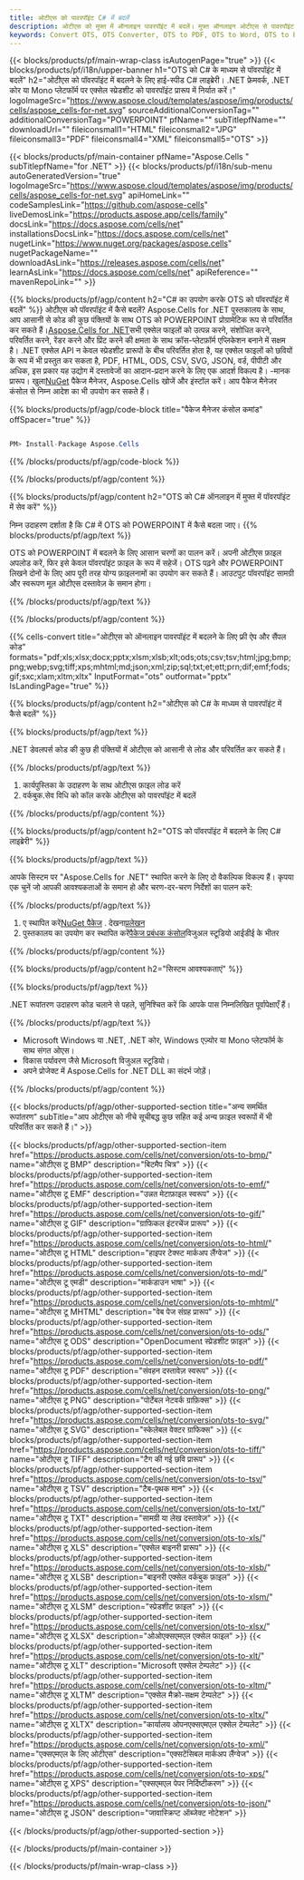 ```yaml
---
title: ओटीएस को पावरपॉइंट C# में बदलें
description: ओटीएस को मुफ्त में ऑनलाइन पावरपॉइंट में बदलें। मुफ्त ऑनलाइन ओटीएस से पावरपॉइंट कन्वर्टर। C# ओटीएस पावरपोइंट के लिए। C# के माध्यम से पावरपॉइंट को ओटीएस।
keywords: Convert OTS, OTS Converter, OTS to PDF, OTS to Word, OTS to PPT, OTS to Image
---
```

{{< blocks/products/pf/main-wrap-class isAutogenPage="true" >}}
{{< blocks/products/pf/i18n/upper-banner h1="OTS को C# के माध्यम से पॉवरपॉइंट में बदलें" h2="ओटीएस को पॉवरपॉइंट में बदलने के लिए हाई-स्पीड C# लाइब्रेरी। .NET फ्रेमवर्क, .NET कोर या Mono प्लेटफॉर्म पर एक्सेल स्प्रेडशीट को पावरपॉइंट प्रारूप में निर्यात करें।" logoImageSrc="https://www.aspose.cloud/templates/aspose/img/products/cells/aspose_cells-for-net.svg" sourceAdditionalConversionTag="" additionalConversionTag="POWERPOINT" pfName="" subTitlepfName="" downloadUrl="" fileiconsmall1="HTML" fileiconsmall2="JPG" fileiconsmall3="PDF" fileiconsmall4="XML" fileiconsmall5="OTS" >}}

{{< blocks/products/pf/main-container pfName="Aspose.Cells " subTitlepfName="for .NET" >}}
{{< blocks/products/pf/i18n/sub-menu autoGeneratedVersion="true" logoImageSrc="https://www.aspose.cloud/templates/aspose/img/products/cells/aspose_cells-for-net.svg" apiHomeLink="" codeSamplesLink="https://github.com/aspose-cells" liveDemosLink="https://products.aspose.app/cells/family" docsLink="https://docs.aspose.com/cells/net" installationsDocsLink="https://docs.aspose.com/cells/net" nugetLink="https://www.nuget.org/packages/aspose.cells" nugetPackageName="" downloadAsLink="https://releases.aspose.com/cells/net" learnAsLink="https://docs.aspose.com/cells/net" apiReference="" mavenRepoLink="" >}}

{{% blocks/products/pf/agp/content h2="C# का उपयोग करके OTS को पॉवरपॉइंट में बदलें" %}}
ओटीएस को पॉवरपॉइंट में कैसे बदलें? Aspose.Cells for .NET पुस्तकालय के साथ, आप आसानी से कोड की कुछ पंक्तियों के साथ OTS को POWERPOINT प्रोग्रामेटिक रूप से परिवर्तित कर सकते हैं।[Aspose.Cells for .NET](https://products.aspose.com/cells/net)सभी एक्सेल फाइलों को उत्पन्न करने, संशोधित करने, परिवर्तित करने, रेंडर करने और प्रिंट करने की क्षमता के साथ क्रॉस-प्लेटफ़ॉर्म एप्लिकेशन बनाने में सक्षम है। .NET एक्सेल API न केवल स्प्रेडशीट प्रारूपों के बीच परिवर्तित होता है, यह एक्सेल फाइलों को छवियों के रूप में भी प्रस्तुत कर सकता है, PDF, HTML, ODS, CSV, SVG, JSON, वर्ड, पीपीटी और अधिक, इस प्रकार यह उद्योग में दस्तावेजों का आदान-प्रदान करने के लिए एक आदर्श विकल्प है। -मानक प्रारूप। खुला[NuGet](https://www.nuget.org/packages/aspose.cells) पैकेज मैनेजर, Aspose.Cells खोजें और इंस्टॉल करें। आप पैकेज मैनेजर कंसोल से निम्न आदेश का भी उपयोग कर सकते हैं।

{{% blocks/products/pf/agp/code-block title="पैकेज मैनेजर कंसोल कमांड" offSpacer="true" %}}

```cs

PM> Install-Package Aspose.Cells

```

{{% /blocks/products/pf/agp/code-block %}}

{{% /blocks/products/pf/agp/content %}}

{{% blocks/products/pf/agp/content h2="OTS को C# ऑनलाइन में मुफ्त में पॉवरपॉइंट में सेव करें" %}}

निम्न उदाहरण दर्शाता है कि C# में OTS को POWERPOINT में कैसे बदला जाए।
{{% blocks/products/pf/agp/text %}}

OTS को POWERPOINT में बदलने के लिए आसान चरणों का पालन करें। अपनी ओटीएस फ़ाइल अपलोड करें, फिर इसे केवल पॉवरपॉइंट फ़ाइल के रूप में सहेजें। OTS पढ़ने और POWERPOINT लिखने दोनों के लिए आप पूरी तरह योग्य फ़ाइलनामों का उपयोग कर सकते हैं। आउटपुट पॉवरपॉइंट सामग्री और स्वरूपण मूल ओटीएस दस्तावेज़ के समान होगा।

{{% /blocks/products/pf/agp/text %}}

{{% /blocks/products/pf/agp/content %}}

{{% cells-convert title="ओटीएस को ऑनलाइन पावरपॉइंट में बदलने के लिए फ्री ऐप और सैंपल कोड" formats="pdf;xls;xlsx;docx;pptx;xlsm;xlsb;xlt;ods;ots;csv;tsv;html;jpg;bmp;png;webp;svg;tiff;xps;mhtml;md;json;xml;zip;sql;txt;et;ett;prn;dif;emf;fods;gif;sxc;xlam;xltm;xltx" InputFormat="ots" outformat="pptx" IsLandingPage="true" %}}

{{% blocks/products/pf/agp/content h2="ओटीएस को C# के माध्यम से पावरपॉइंट में कैसे बदलें" %}}

{{% blocks/products/pf/agp/text %}}

.NET डेवलपर्स कोड की कुछ ही पंक्तियों में ओटीएस को आसानी से लोड और परिवर्तित कर सकते हैं।

{{% /blocks/products/pf/agp/text %}}

1.  कार्यपुस्तिका के उदाहरण के साथ ओटीएस फ़ाइल लोड करें
1.  वर्कबुक.सेव विधि को कॉल करके ओटीएस को पावरपॉइंट में बदलें

{{% /blocks/products/pf/agp/content %}}

{{% blocks/products/pf/agp/content h2="OTS को पॉवरपॉइंट में बदलने के लिए C# लाइब्रेरी" %}}

{{% blocks/products/pf/agp/text %}}

आपके सिस्टम पर "Aspose.Cells for .NET" स्थापित करने के लिए दो वैकल्पिक विकल्प हैं। कृपया एक चुनें जो आपकी आवश्यकताओं के समान हो और चरण-दर-चरण निर्देशों का पालन करें:

{{% /blocks/products/pf/agp/text %}}

1.  ए स्थापित करें[NuGet पैकेज](https://www.nuget.org/packages/Aspose.Cells/) . देखना[प्रलेखन](https://docs.aspose.com/cells/net/installation/#install-asposecells-for-net-through-nuget)
1.  पुस्तकालय का उपयोग कर स्थापित करें[पैकेज प्रबंधक कंसोल](https://docs.aspose.com/cells/net/installation/#install-asposecells-using-the-package-manager-console)विजुअल स्टूडियो आईडीई के भीतर

{{% /blocks/products/pf/agp/content %}}

{{% blocks/products/pf/agp/content h2="सिस्टम आवश्यकताएं" %}}

{{% blocks/products/pf/agp/text %}}

 .NET रूपांतरण उदाहरण कोड चलाने से पहले, सुनिश्चित करें कि आपके पास निम्नलिखित पूर्वापेक्षाएँ हैं।

{{% /blocks/products/pf/agp/text %}}

-  Microsoft Windows या .NET, .NET कोर, Windows एज़्योर या Mono प्लेटफॉर्म के साथ संगत ओएस।
-  विकास पर्यावरण जैसे Microsoft विजुअल स्टूडियो।
-  अपने प्रोजेक्ट में Aspose.Cells for .NET DLL का संदर्भ जोड़ें।

{{% /blocks/products/pf/agp/content %}}


{{< blocks/products/pf/agp/other-supported-section title="अन्य समर्थित रूपांतरण" subTitle="आप ओटीएस को नीचे सूचीबद्ध कुछ सहित कई अन्य फ़ाइल स्वरूपों में भी परिवर्तित कर सकते हैं।" >}}

{{< blocks/products/pf/agp/other-supported-section-item href="https://products.aspose.com/cells/net/conversion/ots-to-bmp/" name="ओटीएस टू BMP" description="बिटमैप चित्र" >}}
{{< blocks/products/pf/agp/other-supported-section-item href="https://products.aspose.com/cells/net/conversion/ots-to-emf/" name="ओटीएस टू EMF" description="उन्नत मेटाफ़ाइल स्वरूप" >}}
{{< blocks/products/pf/agp/other-supported-section-item href="https://products.aspose.com/cells/net/conversion/ots-to-gif/" name="ओटीएस टू GIF" description="ग्राफिकल इंटरचेंज प्रारूप" >}}
{{< blocks/products/pf/agp/other-supported-section-item href="https://products.aspose.com/cells/net/conversion/ots-to-html/" name="ओटीएस टू HTML" description="हाइपर टेक्स्ट मार्कअप लैंग्वेज" >}}
{{< blocks/products/pf/agp/other-supported-section-item href="https://products.aspose.com/cells/net/conversion/ots-to-md/" name="ओटीएस टू एमडी" description="मार्कडाउन भाषा" >}}
{{< blocks/products/pf/agp/other-supported-section-item href="https://products.aspose.com/cells/net/conversion/ots-to-mhtml/" name="ओटीएस टू MHTML" description="वेब पेज संग्रह प्रारूप" >}}
{{< blocks/products/pf/agp/other-supported-section-item href="https://products.aspose.com/cells/net/conversion/ots-to-ods/" name="ओटीएस टू ODS" description="OpenDocument स्प्रेडशीट फ़ाइल" >}}
{{< blocks/products/pf/agp/other-supported-section-item href="https://products.aspose.com/cells/net/conversion/ots-to-pdf/" name="ओटीएस टू PDF" description="संवहन दस्तावेज़ स्वरूप" >}}
{{< blocks/products/pf/agp/other-supported-section-item href="https://products.aspose.com/cells/net/conversion/ots-to-png/" name="ओटीएस टू PNG" description="पोर्टेबल नेटवर्क ग्राफ़िक्स" >}}
{{< blocks/products/pf/agp/other-supported-section-item href="https://products.aspose.com/cells/net/conversion/ots-to-svg/" name="ओटीएस टू SVG" description="स्केलेबल वेक्टर ग्राफिक्स" >}}
{{< blocks/products/pf/agp/other-supported-section-item href="https://products.aspose.com/cells/net/conversion/ots-to-tiff/" name="ओटीएस टू TIFF" description="टैग की गई छवि प्रारूप" >}}
{{< blocks/products/pf/agp/other-supported-section-item href="https://products.aspose.com/cells/net/conversion/ots-to-tsv/" name="ओटीएस टू TSV" description="टैब-पृथक मान" >}}
{{< blocks/products/pf/agp/other-supported-section-item href="https://products.aspose.com/cells/net/conversion/ots-to-txt/" name="ओटीएस टू TXT" description="सामग्री या लेख दस्तावेज़" >}}
{{< blocks/products/pf/agp/other-supported-section-item href="https://products.aspose.com/cells/net/conversion/ots-to-xls/" name="ओटीएस टू XLS" description="एक्सेल बाइनरी प्रारूप" >}}
{{< blocks/products/pf/agp/other-supported-section-item href="https://products.aspose.com/cells/net/conversion/ots-to-xlsb/" name="ओटीएस टू XLSB" description="बाइनरी एक्सेल वर्कबुक फ़ाइल" >}}
{{< blocks/products/pf/agp/other-supported-section-item href="https://products.aspose.com/cells/net/conversion/ots-to-xlsm/" name="ओटीएस टू XLSM" description="स्प्रेडशीट फ़ाइल" >}}
{{< blocks/products/pf/agp/other-supported-section-item href="https://products.aspose.com/cells/net/conversion/ots-to-xlsx/" name="ओटीएस टू XLSX" description="ओओएक्सएमएल एक्सेल फाइल" >}}
{{< blocks/products/pf/agp/other-supported-section-item href="https://products.aspose.com/cells/net/conversion/ots-to-xlt/" name="ओटीएस टू XLT" description="Microsoft एक्सेल टेम्पलेट" >}}
{{< blocks/products/pf/agp/other-supported-section-item href="https://products.aspose.com/cells/net/conversion/ots-to-xltm/" name="ओटीएस टू XLTM" description="एक्सेल मैक्रो-सक्षम टेम्पलेट" >}}
{{< blocks/products/pf/agp/other-supported-section-item href="https://products.aspose.com/cells/net/conversion/ots-to-xltx/" name="ओटीएस टू XLTX" description="कार्यालय ओपनएक्सएमएल एक्सेल टेम्पलेट" >}}
{{< blocks/products/pf/agp/other-supported-section-item href="https://products.aspose.com/cells/net/conversion/ots-to-xml/" name="एक्सएमएल के लिए ओटीएस" description="एक्सटेंसिबल मार्कअप लैंग्वेज" >}}
{{< blocks/products/pf/agp/other-supported-section-item href="https://products.aspose.com/cells/net/conversion/ots-to-xps/" name="ओटीएस टू XPS" description="एक्सएमएल पेपर निर्दिष्टीकरण" >}}
{{< blocks/products/pf/agp/other-supported-section-item href="https://products.aspose.com/cells/net/conversion/ots-to-json/" name="ओटीएस टू JSON" description="जावास्क्रिप्ट ऑब्जेक्ट नोटेशन" >}}

{{< /blocks/products/pf/agp/other-supported-section >}}

{{< /blocks/products/pf/main-container >}}
    
{{< /blocks/products/pf/main-wrap-class >}}
